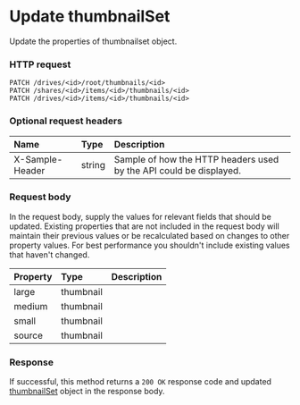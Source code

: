 # Update thumbnailSet

Update the properties of thumbnailset object.
### HTTP request
```http
PATCH /drives/<id>/root/thumbnails/<id>
PATCH /shares/<id>/items/<id>/thumbnails/<id>
PATCH /drives/<id>/items/<id>/thumbnails/<id>
```
### Optional request headers
| Name       | Type | Description|
|:-----------|:------|:----------|
| X-Sample-Header  | string  | Sample of how the HTTP headers used by the API could be displayed.|

### Request body
In the request body, supply the values for relevant fields that should be updated. Existing properties that are not included in the request body will maintain their previous values or be recalculated based on changes to other property values. For best performance you shouldn't include existing values that haven't changed.

| Property	   | Type	|Description|
|:---------------|:--------|:----------|
|large|thumbnail||
|medium|thumbnail||
|small|thumbnail||
|source|thumbnail||

### Response
If successful, this method returns a `200 OK` response code and updated [thumbnailSet](../resources/thumbnailset.md) object in the response body.
